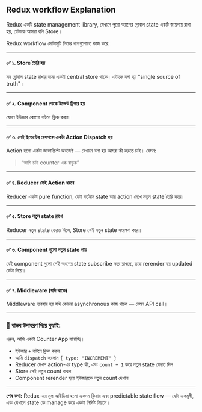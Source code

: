 ## Redux workflow Explanation

Redux একটি state management library, যেখানে পুরো অ্যাপের গ্লোবাল state একটি জায়গায় রাখা হয়, যেটাকে আমরা বলি Store।

Redux workflow মোটামুটি নিচের ধাপগুলোতে কাজ করে:

---

#### ✅ ১. Store তৈরি হয়

সব গ্লোবাল state রাখার জন্য একটা central store থাকে। এটাকে বলা হয় "single source of truth"।

---

#### ✅ ২. Component থেকে ইভেন্ট ট্রিগার হয়

যেমন ইউজার কোনো বাটনে ক্লিক করল।

---

#### ✅ ৩. সেই ইভেন্টের রেসপন্সে একটা **Action Dispatch** হয়

Action হলো একটা জাভাস্ক্রিপ্ট অবজেক্ট — যেখানে বলা হয় আমরা কী করতে চাই। যেমন:

> “আমি চাই counter এক বাড়ুক”

---

#### ✅ ৪. Reducer সেই Action ধরবে

Reducer একটা pure function, যেটা বর্তমান state আর action দেখে নতুন state তৈরি করে।

---

#### ✅ ৫. Store নতুন state রাখে

Reducer নতুন state ফেরত দিলে, Store সেই নতুন state সংরক্ষণ করে।

---

#### ✅ ৬. Component গুলো নতুন state পায়

যেই component গুলো সেই অংশের state subscribe করে রাখছে, তারা rerender হয় updated ডেটা নিয়ে।

---

#### ✅ ৭. Middleware (যদি থাকে)

Middleware ব্যবহার হয় যদি কোনো asynchronous কাজ থাকে — যেমন API call।

---

### 🎯 বাস্তব উদাহরণ দিয়ে বুঝাই:

ধরুন, আমি একটা Counter App বানাচ্ছি।

* ইউজার `+` বাটনে ক্লিক করল
* আমি `dispatch` করলাম `{ type: "INCREMENT" }`
* Reducer দেখল action-এর type কী, এবং `count + 1` করে নতুন state ফেরত দিল
* Store সেই নতুন count রাখল
* Component rerender হয়ে ইউজারকে নতুন count দেখাল

---

**শেষ কথা:**
Redux-এর মূল আইডিয়া হলো একদম ক্লিয়ার এবং predictable state flow — যেটা একমুখী, এবং যেখানে state কে manage করে একটা নির্দিষ্ট নিয়মে।

